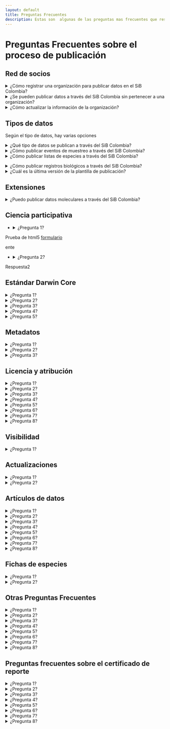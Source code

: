 ```yaml
---
layout: default
title: Preguntas Frecuentes
description: Estas son  algunas de las preguntas mas frecuentes que respondemos desde el SiB Colombia. 
---
```


# Preguntas Frecuentes sobre el proceso de publicación

## Red de socios

<details>
  <summary markdown="span">¿Cómo registrar  una organización para publicar datos en el SiB Colombia?</summary>
    
Para registrar su organización en el SiB Colombia y comenzar un proceso de publicación diligencie el siguiente [formulario](https://sibcolombia.net/registrate-como-publicador/) . La información registrada aquí nos permitirá contar con información básica sobre su organización y el tipo de datos a publicar. Una vez validemos la información consignada, enviaremos las credenciales para ingresar a la plataforma de publicación. Si tiene dudas sobre el proceso comuníquese directamente a sib@humboldt.org.co.
</details>

<details>
  <summary markdown="span">¿Se pueden publicar datos a través del SiB Colombia sin pertenecer a una organización?</summary>
    
El SiB Colombia es una red de organizaciones, si desea publicar datos sobre biodiversidad y no pertenece a una organización, puede contactar un grupo de investigación en una universidad, red o asociación de especialistas, para que respalden su publicación como organización. También puede hacer uso de plataformas de ciencia ciudadana como [eBird](https://play.google.com/store/apps/details?id=edu.cornell.birds.ebird&hl=es_419) o [iNaturalist](https://play.google.com/store/apps/details?id=org.inaturalist.android&hl=es_419), los datos que se publican a través de estas plataformas eventualmente serán visibles en el [SiB Colombia](https://sibcolombia.net/) y [GBIF](https://www.gbif.org/). 
</details>

<details> 
  <summary markdown="span">¿Cómo actualizar la información de la organización?</summary>
    
Envíe un correo a sib@humboldt.org.co indicando la intención de actualizar la información de la organización e indicando los campos que desea actualizar.
</details>

## Tipos de datos

Según el tipo de datos, hay varias opciones

<details>
<summary markdown="span">¿Qué tipo de datos se publican a través del SiB Colombia?</summary>

Conoce más sobre los tipos de datos que se pueden publicar a través del SiB Colombia en el siguiente [enlace](https://sibcolombia.net/tipos-de-datos/).

</details>

<details>
  <summary markdown="span">¿Cómo publicar eventos de muestreo a través del SiB Colombia?</summary>
    
Conoce el modelo, procesos, herramientas y mejores prácticas para publicar datos e información a través del SiB Colombia, los cuales puedes consultar en la [Guía para la publicación de datos e información](https://sibcolombia.net/guia-de-publicacion/). Encuentra información adicional sobre la publicación de los eventos de muestreo en el siguiente [enlace](https://sites.google.com/humboldt.org.co/wikisib/publicar/eventos-de-muestreo?authuser=0).

</details>

<details>
  <summary markdown="span">¿Cómo publicar listas de especies  a través del SiB Colombia?</summary>
    
Conoce el modelo, procesos, herramientas y mejores prácticas para publicar datos e información a través del SiB Colombia, los cuales puedes consultar en la [Guía para la publicación de datos e información](https://sibcolombia.net/guia-de-publicacion/). Encuentra información adicional sobre la publicación de listas de especie en el siguiente [enlace](https://sites.google.com/humboldt.org.co/wikisib/publicar/listas-de-especies?authuser=0). 
    </details>
<details>
  <summary markdown="span">¿Cómo publicar registros biológicos a través del SiB Colombia?</summary>
    
Conoce el modelo, procesos, herramientas y mejores prácticas para publicar datos e información a través del SiB Colombia, los cuales puedes consultar en la [Guía para la publicación de datos e información](https://sibcolombia.net/guia-de-publicacion/). En la guía conocerás las rutas para la publicación de los datos (Ruta A. Publicación de datos voluntaria y Ruta B. Publicación de datos por permiso de recolección). 
    
Para la publicación de registros biológicos debes tener en cuenta lo siguiente que pueden corresponder a observaciones o registros asociados a colecciones biológicas.  
    
- Son  **observaciones** si los datos corresponden a avistamientos directos de especímenes o  colectas temporales donde el individuo se libera en el mismo lugar que se encontró, y adicionalmente el registro no es soportado por un espécimen preservado. En ocasiones la observación es soportada con una fotografía, un sonido u otro soporte digital. Para publicar información de observaciones diríjase al siguiente [enlace](https://sites.google.com/humboldt.org.co/wikisib/publicar/observaciones?authuser=0).
- Son **colecciones** si los datos corresponden  a registros que tienen un voucher o soporte de referencia físico que es evidencia de la captura in situ (en su hábitat natural) del ejemplar biológico, como los especímenes que  se encuentran preservados en colecciones biológicas o museos de historia natural. Para publicar información de Colecciones diríjase al siguiente [enlace](https://sites.google.com/humboldt.org.co/wikisib/publicar/colecciones?authuser=0). 

</details>
<details>
  <summary markdown="span">¿Cuál es la última versión de la plantilla de publicación?</summary>
    
La última versión de las plantillas  de publicación para registros biológicos, listas y eventos de muestreo, se encuentra disponibles en el siguiente [enlace](https://sites.google.com/humboldt.org.co/wikisib/publicar/plantillas/historial-de-versiones-plantilla-registros-biol%C3%B3gicos#h.p_UVTgawAWfuCH), donde también puede revisar las versiones anteriores de cada plantilla.
    </details>
    
## Extensiones

<details> <summary markdown="span">¿Puedo publicar datos moleculares a través del SiB Colombia?</summary>
    
Puede publicar datos basados en secuencias a través del SiB Colombia, ya sea como registros biológicos, listas de especies o eventos de muestreo.

En primer lugar debe determinar el tipo de publicación para sus datos moleculares :

- Si sus datos contienen evidencia de organismos identificados (por taxones) en un momento y lugar determinados, puede elegir un evento de muestreo o un conjunto de datos de ocurrencia.

- Si sus datos contienen un inventario de evidencia de organismos identificados (por taxones) en un contexto dado (por ejemplo, geográfico o temático), puede elegir un conjunto de datos de lista de especies.

Tenga en cuenta que para relacionar los datos con las secuencias en sí, debe compartir el enlace a la secuencia en Genbank u otra base de datos de secuencia de nucleótidos relevante, para esto puede usar el elemento Darwin Core [associatedSequences](https://dwc.tdwg.org/terms/#dwc:associatedSequences) o a través de la extensión de Amplificación [GGBN](http://rs.gbif.org/extension/ggbn/amplification.xml).
    </details>
    
## Ciencia participativa

- <details>
  <summary markdown="span">¿Pregunta 1?</summary>
Prueba de html5
 <a href="https://sibcolombia.net/registrate-como-publicador/">
formulario</a> 
 
ente
    </details>
- <details>
  <summary markdown="span">¿Pregunta 2?</summary>
Respuesta2
</details>

## Estándar Darwin Core

 <details>
  <summary markdown="span">¿Pregunta 1?</summary>
Respuesta 1
    </details>
<details>
  <summary markdown="span">¿Pregunta 2?</summary>
Respuesta2
</details>
 <details>
  <summary markdown="span">¿Pregunta 3?</summary>
Respuesta 3
    </details>
<details>
  <summary markdown="span">¿Pregunta 4?</summary>
Respuesta4
</details>
<details>
  <summary markdown="span">¿Pregunta 5?</summary>
Respuesta 5
    </details>
    
## Metadatos

 <details>
  <summary markdown="span">¿Pregunta 1?</summary>
Respuesta 1
    </details>
<details>
  <summary markdown="span">¿Pregunta 2?</summary>
Respuesta2
</details>
 <details>
  <summary markdown="span">¿Pregunta 3?</summary>
Respuesta 3
    </details>

## Licencia y atribución

 <details>
  <summary markdown="span">¿Pregunta 1?</summary>
Respuesta 1
    </details>
<details>
  <summary markdown="span">¿Pregunta 2?</summary>
Respuesta2
</details>
 <details>
  <summary markdown="span">¿Pregunta 3?</summary>
Respuesta 3
    </details>
<details>
  <summary markdown="span">¿Pregunta 4?</summary>
Respuesta4
</details>
<details>
  <summary markdown="span">¿Pregunta 5?</summary>
Respuesta 5
    </details>
     <details>
  <summary markdown="span">¿Pregunta 6?</summary>
Respuesta 6
    </details>
<details>
  <summary markdown="span">¿Pregunta 7?</summary>
Respuesta7
</details>
 <details>
  <summary markdown="span">¿Pregunta 8?</summary>
Respuesta 8
    </details>
    
## Visibilidad

 <details>
  <summary markdown="span">¿Pregunta 1?</summary>
Respuesta 1
    </details>

## Actualizaciones

 <details>
  <summary markdown="span">¿Pregunta 1?</summary>
Respuesta 1
    </details>
<details>
  <summary markdown="span">¿Pregunta 2?</summary>
Respuesta2
</details>

## Artículos de datos

 <details>
  <summary markdown="span">¿Pregunta 1?</summary>
Respuesta 1
    </details>
<details>
  <summary markdown="span">¿Pregunta 2?</summary>
Respuesta2
</details>
 <details>
  <summary markdown="span">¿Pregunta 3?</summary>
Respuesta 3
    </details>
<details>
  <summary markdown="span">¿Pregunta 4?</summary>
Respuesta4
</details>
<details>
  <summary markdown="span">¿Pregunta 5?</summary>
Respuesta 5
    </details>
     <details>
  <summary markdown="span">¿Pregunta 6?</summary>
Respuesta 6
    </details>
<details>
  <summary markdown="span">¿Pregunta 7?</summary>
Respuesta7
</details>
 <details>
  <summary markdown="span">¿Pregunta 8?</summary>
Respuesta 8
    </details>


## Fichas de especies

 <details>
  <summary markdown="span">¿Pregunta 1?</summary>
Respuesta 1
    </details>
<details>
  <summary markdown="span">¿Pregunta 2?</summary>
Respuesta2
</details>

## Otras Preguntas Frecuentes 

 <details>
  <summary markdown="span">¿Pregunta 1?</summary>
Respuesta 1
    </details>
<details>
  <summary markdown="span">¿Pregunta 2?</summary>
Respuesta2
</details>
 <details>
  <summary markdown="span">¿Pregunta 3?</summary>
Respuesta 3
    </details>
<details>
  <summary markdown="span">¿Pregunta 4?</summary>
Respuesta4
</details>
<details>
  <summary markdown="span">¿Pregunta 5?</summary>
Respuesta 5
    </details>
     <details>
  <summary markdown="span">¿Pregunta 6?</summary>
Respuesta 6
    </details>
<details>
  <summary markdown="span">¿Pregunta 7?</summary>
Respuesta7
</details>
 <details>
  <summary markdown="span">¿Pregunta 8?</summary>
Respuesta 8
    </details>



## Preguntas frecuentes sobre el certificado de reporte

 <details>
  <summary markdown="span">¿Pregunta 1?</summary>
Respuesta 1
    </details>
<details>
  <summary markdown="span">¿Pregunta 2?</summary>
Respuesta2
</details>
 <details>
  <summary markdown="span">¿Pregunta 3?</summary>
Respuesta 3
    </details>
<details>
  <summary markdown="span">¿Pregunta 4?</summary>
Respuesta4
</details>
<details>
  <summary markdown="span">¿Pregunta 5?</summary>
Respuesta 5
    </details>
     <details>
  <summary markdown="span">¿Pregunta 6?</summary>
Respuesta 6
    </details>
<details>
  <summary markdown="span">¿Pregunta 7?</summary>
Respuesta7
</details>
 <details>
  <summary markdown="span">¿Pregunta 8?</summary>
Respuesta 8
    </details>
